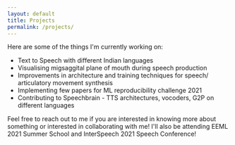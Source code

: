 ```yaml
---
layout: default
title: Projects
permalink: /projects/
---
```


Here are some of the things I'm currently working on:

<ul>
  <li>Text to Speech with different Indian languages</li>
  <li>Visualising migsaggital plane of mouth during speech production</li>
  <li>Improvements in architecture and training techniques for speech/ articulatory movement synthesis</li>
  <li>Implementing few papers for ML reproducibility challenge 2021</li>
  <li>Contributing to Speechbrain - TTS architectures, vocoders, G2P on different languages</li>
</ul>

Feel free to reach out to me if you are interested in knowing more about something or interested in collaborating with me!
I'll also be attending EEML 2021 Summer School and InterSpeech 2021 Speech Conference!

 
